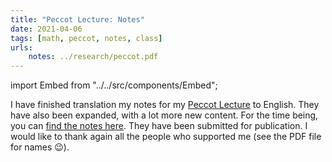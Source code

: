 ```yaml
---
title: "Peccot Lecture: Notes"
date: 2021-04-06
tags: [math, peccot, notes, class]
urls:
    notes: ../research/peccot.pdf
---
```


import Embed from "../../src/components/Embed";

I have finished translation my notes for my [Peccot Lecture](/class/peccot) to English.
They have also been expanded, with a lot more new content.
For the time being, you can [find the notes here](/research/peccot).
They have been submitted for publication.
I would like to thank again all the people who supported me (see the PDF file for names 😉).

<Embed url={props.urls.notes.publicURL} alt="Notes for my Peccot lectures." />
